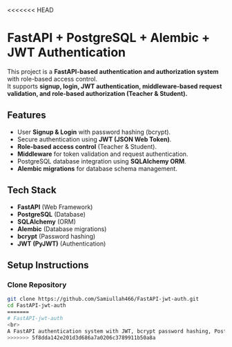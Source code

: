 <<<<<<< HEAD
# FastAPI + PostgreSQL + Alembic + JWT Authentication

This project is a **FastAPI-based authentication and authorization system** with role-based access control.  
It supports **signup, login, JWT authentication, middleware-based request validation, and role-based authorization (Teacher & Student).**



## Features
- User **Signup & Login** with password hashing (bcrypt).
- Secure authentication using **JWT (JSON Web Token)**.
- **Role-based access control** (Teacher & Student).
- **Middleware** for token validation and request authentication.
- PostgreSQL database integration using **SQLAlchemy ORM**.
- **Alembic migrations** for database schema management.



## Tech Stack
- **FastAPI** (Web Framework)
- **PostgreSQL** (Database)
- **SQLAlchemy** (ORM)
- **Alembic** (Database migrations)
- **bcrypt** (Password hashing)
- **JWT (PyJWT)** (Authentication)



##  Setup Instructions

### Clone Repository
```bash
git clone https://github.com/Samiullah466/FastAPI-jwt-auth.git
cd FastAPI-jwt-auth
=======
# FastAPI-jwt-auth
<br>
A FastAPI authentication system with JWT, bcrypt password hashing, PostgreSQL, Alembic migrations, and role-based access control (Teacher &amp; Student).
>>>>>>> 5f8dda142e201d3d686a7a0206c3789911b50a8a
